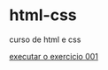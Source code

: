 # html-css
 curso de html e css

<a href="https://github.com/welliton1702/html-css/exercicios/exerício-001/index.html"> executar o exercicio 001 <a>